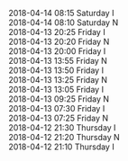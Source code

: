 2018-04-14 08:15 Saturday  I  
2018-04-14 08:10 Saturday  N  
2018-04-13 20:25 Friday  I  
2018-04-13 20:20 Friday  N  
2018-04-13 20:00 Friday  I  
2018-04-13 13:55 Friday  N  
2018-04-13 13:50 Friday  I  
2018-04-13 13:25 Friday  N  
2018-04-13 13:05 Friday  I  
2018-04-13 09:25 Friday  N  
2018-04-13 07:30 Friday  I  
2018-04-13 07:25 Friday  N  
2018-04-12 21:30 Thursday  I  
2018-04-12 21:20 Thursday  N  
2018-04-12 21:10 Thursday  I  
